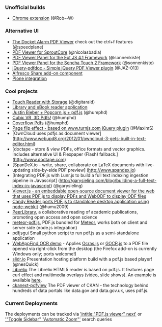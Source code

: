### Unofficial builds

+ [Chrome extension](https://chrome.google.com/webstore/detail/pdf-viewer/oemmndcbldboiebfnladdacbdfmadadm) (@Rob--W)

### Alternative UI

+ [The Docket Alarm PDF Viewer](https://www.docketalarm.com/cases/PTAB/IPR2013-00142/Inter_Partes_Review_of_U.S._Pat._6931558/07-29-2014-PET-221/Final_Decision-51-Final_Written_Decision/?pdfjs) check out the ctrl+f features (@speedplane)
+ [PDF Viewer for SproutCore](https://github.com/GestiXi/sproutcore-pdf) (@nicolasbadia)
+ [PDF Viewer Panel for the Ext JS 4.1 Framework](https://github.com/SunboX/ext_ux_pdf_panel) (@sonnenkiste)
+ [PDF Viewer Panel for the Sencha Touch 2 Framework](https://github.com/SunboX/st2_pdf_panel) (@sonnenkiste)
+ [jQuery-pdfdoc - Simple jQuery PDF Viewer plugin](http://dev.funkynerd.com/projects/jquery-pdfdoc) (@JAZ-013)
+ [Alfresco Share add-on component](http://code.google.com/p/share-extras/wiki/MediaViewers)
+ [Plone integration](https://github.com/collective/collective.pdfjs)

### Cool projects
+ [Touch Reader with Storage](https://github.com/digitarald/pdf-reader.js) (@digitarald)
+ [Library and eBook reader application](https://developer.mozilla.org/en-US/demos/detail/elibri)
+ [Justin Bieber + Popcorn.js + pdf.js](http://scotland.proximity.on.ca/dxr/tmp/popcorn-js/plugins/pdf/bieber-demo.html) (@humphd)
+ [Cubic VR, 3D Pdfs!](http://scotland.proximity.on.ca/dxr/tmp/CubicVR.js/samples/pdf/) (@humphd)
+ [Coverflow Pdfs](http://cjcliffe.github.com/CubicVR.js/cubicvr/samples/pdf/pdf_gallery.html) (@humphd)
+ [Page flip effect - based on www.turnjs.com jQuery plugin](http://www.maxims6n.bget.ru/pdf_books/demo_21.html) (@MaximS)
+ [OwnCloud uses pdfjs as document viewer] (http://www.webupd8.org/2012/01/owncloud-3-gets-built-in-text-editor.html)
+ [doctape - store & view PDFs, office formats and vector graphics. Includes alternative UI & Flexpaper (Flash) fallback.] (http://www.doctape.com)
+ [SpanDeX.io - write, share, collaborate on LaTeX documents with live-updating side-by-side PDF preview] (http://www.spandex.io)
+ [Integrating PDF.js with Lunr.js to build a full text indexing ingestion pipeline in Javascript] (http://garysieling.com/blog/building-a-full-text-index-in-javascript) (@garysieling)
+ [Viewer.js - an embeddable open-source document viewer for the web that uses PDF.js to display PDFs and WebODF to display ODF files](http://viewerjs.org)  
+ [Candy Reader ports PDF.js to standalone desktop application using node-webkit](https://github.com/humu2009/candy-pdf-reader) (@humu2009)
+ [PeerLibrary](https://github.com/peerlibrary/peerlibrary), a collaborative reading of academic publications, promoting open access and open science
+ [meteor-pdf.js](https://atmosphere.meteor.com/package/pdf.js), PDF.js bundled for [Meteor](http://meteor.com/), works both on client and server side (node.js integration)
+ [pdfjsgui](https://github.com/parkerlreed/pdfjsgui) Small python script to run pdf.js as a semi-standalone application
+ [WebAppFind OCR demo](https://github.com/brettz9/webappfind/blob/master/demos/ocr.html) - Applies [Ocras.js](http://antimatter15.github.io/ocrad.js/demo.html) or [GOCR.js](http://antimatter15.github.io/gocr.js/demo.html) to a PDF file opened via right-click from the desktop (the Firefox add-on is currently Windows only; ports welcome!)
+ [slidr.io](http://slidr.io/) Presentation hosting platform build with a pdf.js based player! (@nesQuick)
+ [Librelio](https://github.com/libreliodev/javascript) The Librelio HTML5 reader is based on pdf.js. It features page curl effect and multimedia overlays (video, slide shows). An example is available [here](http://reader.librelio.com/pdfreader.html?waurl=%2Fwind_355%2Fwind_355.pdf).
+ [ckanext-pdfview](https://github.com/ckan/ckanext-pdfview) The PDF viewer of CKAN - the technology behind hundreds of data portals like data.gov and data.gov.uk, uses pdf.js.

### Current Deployments

The deployments can be tracked via ['intitle:"PDF.js viewer" next'](https://www.google.com/search?q=intitle%3A"PDF.js+viewer"+next) or ['"Toggle Sidebar" "Automatic Zoom"'](https://www.google.com/search?q="Toggle+Sidebar"+"Automatic+Zoom") search queries
